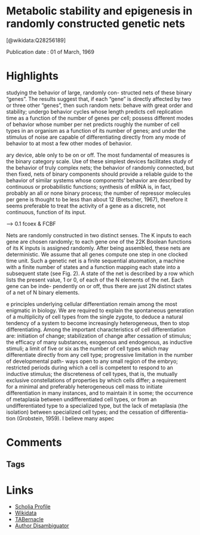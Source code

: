 
Metabolic stability and epigenesis in randomly constructed genetic nets
=======================================================================
  
  [@wikidata:Q28256189]  
  
Publication date : 01 of March, 1969  

# Highlights
 studying the behavior of large, randomly con- structed nets of these binary “genes”. The results suggest that, if each “gene” is directly affected by two or three other “genes”, then such random nets: behave with great order and stability; undergo behavior cycles whose length predicts cell replication time as a function of the number of genes per cell; possess different modes of behavior whose number per net predicts roughly the number of cell types in an organism as a function of its number of genes; and under the stimulus of noise are capable of differentiating directly from any mode of behavior to at most a few other modes of behavior.

 ary device, able only to be on or off. The most fundamental of measures is the binary category scale. Use of these simplest devices facilitates study of the behavior of truly complex nets; the behavior of randomly connected, but then fixed, nets of binary components should provide a reliable guide to the behavior of similar systems whose components’ behavior are described by continuous or probabilistic functions; synthesis of mRNA  is, in fact, probably an all or none binary process; the number of repressor molecules per gene is thought to be less than about 12 (Bretscher, 1967), therefore it seems preferable to treat the activity of a gene as a discrete, not continuous, function of its input. 

 --> 0.1 fcoex & FCBF

 Nets are randomly constructed in two distinct senses. The K inputs to each gene are chosen randomly; to each gene one of the 22K Boolean functions of its K inputs is assigned randomly. After being assembled, these nets are deterministic. We assume that all genes compute one step in one clocked time unit. Such a genetic net is a finite sequential atuomation, a machine with a finite number of states and a function mapping each state into a subsequent state (see Fig. 2). A state of the net is described by a row  which lists the present value, 1 or 0, of each of the N elements of the net. Each gene can be inde- pendently on or off, thus there are just 2N distinct states of a net of N binary elements.

e principles underlying cellular differentiation remain among the most enigmatic in biology. We are required to explain the spontaneous generation of a multiplicity of cell types from the single zygote, to deduce a natural tendency of a system to become increasingly heterogeneous, then to stop differentiating. Among the important characteristics of cell differentiation are: initiation of change; stabilization of change after cessation of stimulus; the efficacy of many substances, exogenous and endogenous, as inductive stimuli; a limit of five or six as the number of cell types which may differentiate directly from any cell type; progressive limitation in the number of developmental path- ways open to any small region of the embryo; restricted periods during which a cell is competent to respond to an inductive stimulus; the discreteness of cell types, that is, the mutually exclusive constellations of properties by which cells differ; a requirement for a minimal and preferably heterogeneous cell mass to initiate differentiation in many instances, and to maintain it in some; the occurrence of metaplasia between undifferentiated cell types, or from an undifferentiated type to a specialized type, but the lack of metaplasia (the isolation) between specialized cell types; and the cessation of differentia- tion (Grobstein, 1959). I believe many aspec


# Comments

## Tags

# Links
  
 * [Scholia Profile](https://scholia.toolforge.org/work/Q28256189)  
 * [Wikidata](https://www.wikidata.org/wiki/Q28256189)  
 * [TABernacle](https://tabernacle.toolforge.org/?#/tab/manual/Q28256189/P921%3BP4510)  
 * [Author Disambiguator](https://author-disambiguator.toolforge.org/work_item_oauth.php?id=Q28256189&batch_id=&match=1&author_list_id=&doit=Get+author+links+for+workhttps://tabernacle.toolforge.org/?#/tab/manual/Q28256189/P921%3BP4510)  
